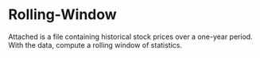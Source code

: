 # Rolling-Window
Attached is a file containing historical stock prices over a one-year period. With the data, compute a rolling window of statistics.
